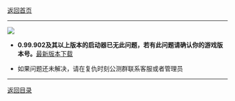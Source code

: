 [返回首页](/index.md)
***

![](./launcherB.png)


 - **0.99.902及其以上版本的启动器已无此问题，若有此问题请确认你的游戏版本号。**[最新版本下载](./Latest-version.md)

  - 如果问题还未解决，请在复仇时刻公测群联系客服或者管理员



***
[返回目录](/QuestionNAnswer/index.md)
